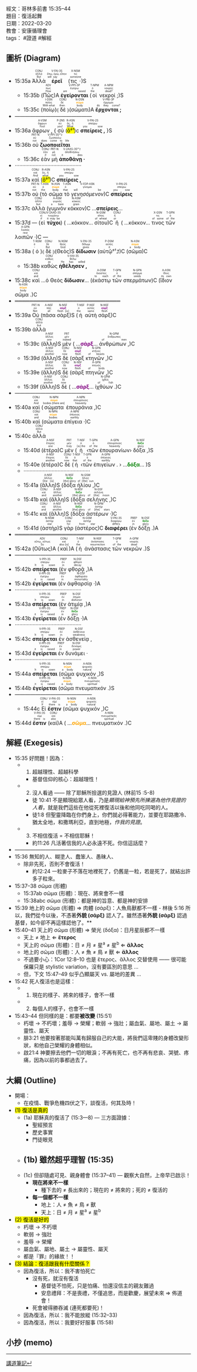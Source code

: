 經文：哥林多前書 15:35–44  
題目：復活起舞  
日期：2022-03-20  
教會：安康循理會  
tags： #證道  #解經  

## 圖析 (Diagram)

- <rt>15:35a</rt> <RUBY><ruby><ruby>Ἀλλὰ<rt>But</rt></ruby><rt>ἀλλά</rt></ruby><rt>CONJ</rt></RUBY> <RUBY><ruby><ruby><strong>ἐρεῖ</strong><rt>will say</rt></ruby><rt>ἔπω, ἐρῶ, εἶπον</rt></ruby><rt>V-FAI-3S</rt></RUBY> (<RUBY><ruby><ruby>τις ·<rt>someone</rt></ruby><rt>τις</rt></ruby><rt>X-NSM</rt></RUBY>)S 
	- <rt>15:35b</rt> (<RUBY><ruby><ruby>Πῶς<rt>How</rt></ruby><rt>πως</rt></ruby><rt>ADV</rt></RUBY>)A <RUBY><ruby><ruby><strong>ἐγείρονται</strong><rt>are raised</rt></ruby><rt>ἐγείρω</rt></ruby><rt>V-PPI-3P</rt></RUBY> (<RUBY><ruby><ruby>οἱ<rt>the</rt></ruby><rt>ὁ</rt></ruby><rt>T-NPM</rt></RUBY> <RUBY><ruby><ruby>νεκροί ;<rt>dead?</rt></ruby><rt>νεκρός</rt></ruby><rt>A-NPM</rt></RUBY>)S 
	- <rt>15:35c</rt> (<RUBY><ruby><ruby>ποίῳ<rt>With what</rt></ruby><rt>ποῖος</rt></ruby><rt>I-DSN</rt></RUBY>)⦇ <RUBY><ruby><ruby>δὲ<rt>then</rt></ruby><rt>δέ</rt></ruby><rt>CONJ</rt></RUBY> ⦈(<RUBY><ruby><ruby>σώματι<rt>body</rt></ruby><rt><strong><font color='orange'>σῶμα</font></strong></rt></ruby><rt>N-DSN</rt></RUBY>)A <RUBY><ruby><ruby><strong>ἔρχονται ;</strong><rt>do they come?</rt></ruby><rt>ἔρχομαι</rt></ruby><rt>V-PNI-3P</rt></RUBY> 
- ———————————————
- <rt>15:36a</rt> <RUBY><ruby><ruby>ἄφρων ,<rt>Fool</rt></ruby><rt>ἄφρων</rt></ruby><rt>A-VSM</rt></RUBY> { <RUBY><ruby><ruby>σὺ<rt>you!</rt></ruby><rt>σύ</rt></ruby><rt>P-2NS</rt></RUBY> (<RUBY><ruby><ruby><mark>ὃ°¹</mark><rt>What</rt></ruby><rt>ὅς, ἥ</rt></ruby><rt>R-ASN</rt></RUBY>)c <RUBY><ruby><ruby><strong>σπείρεις ,</strong><rt>you sow</rt></ruby><rt>σπείρω</rt></ruby><rt>V-PAI-2S</rt></RUBY> }S
- <rt>15:36b</rt> <RUBY><ruby><ruby>οὐ<rt>not</rt></ruby><rt>οὐ</rt></ruby><rt>PRT-N</rt></RUBY> <RUBY><ruby><ruby><strong>ζωοποιεῖται</strong><rt>does come to life</rt></ruby><rt>ζωοποιέω</rt></ruby><rt>V-PPI-3S°¹⮥</rt></RUBY> 
	- <rt>15:36c</rt> <RUBY><ruby><ruby>ἐὰν<rt>if</rt></ruby><rt>ἐάν</rt></ruby><rt>CONJ</rt></RUBY> <RUBY><ruby><ruby>μὴ<rt>not</rt></ruby><rt>μή</rt></ruby><rt>PRT-N</rt></RUBY> <RUBY><ruby><ruby><strong>ἀποθάνῃ ·</strong><rt>it dies</rt></ruby><rt>ἀποθνήσκω</rt></ruby><rt>V-2AAS-3S°¹⮥</rt></RUBY> 
- ·············································
- <rt>15:37a</rt> <RUBY><ruby><ruby>καὶ<rt>And</rt></ruby><rt>καί</rt></ruby><rt>CONJ</rt></RUBY> (<RUBY><ruby><ruby><mark>ὃ°¹</mark><rt>what</rt></ruby><rt>ὅς, ἥ</rt></ruby><rt>R-ASN</rt></RUBY>)C <RUBY><ruby><ruby><strong>σπείρεις ,</strong><rt>you sow</rt></ruby><rt>σπείρω</rt></ruby><rt>V-PAI-2S</rt></RUBY>
- <rt>15:37b</rt> <RUBY><ruby><ruby>οὐ<rt>not</rt></ruby><rt>οὐ</rt></ruby><rt>PRT-N</rt></RUBY> (<RUBY><ruby><ruby>τὸ<rt>the</rt></ruby><rt>ὁ</rt></ruby><rt>T-ASN</rt></RUBY> <RUBY><ruby><ruby>σῶμα<rt>body</rt></ruby><rt><strong><font color='orange'>σῶμα</font></strong></rt></ruby><rt>N-ASN</rt></RUBY> <RUBY><ruby><ruby>τὸ<rt>that</rt></ruby><rt>ὁ</rt></ruby><rt>T-ASN</rt></RUBY> <RUBY><ruby><ruby><em>γενησόμενον</em><rt>will be</rt></ruby><rt>γίνομαι</rt></ruby><rt>V-FDP-ASN</rt></RUBY>)C <RUBY><ruby><ruby><strong>σπείρεις</strong><rt>you sow</rt></ruby><rt>σπείρω</rt></ruby><rt>V-PAI-2S</rt></RUBY> 
- <rt>15:37c</rt> <RUBY><ruby><ruby>ἀλλὰ<rt>but</rt></ruby><rt>ἀλλά</rt></ruby><rt>CONJ</rt></RUBY> (<RUBY><ruby><ruby>γυμνὸν<rt>a bare</rt></ruby><rt>γυμνός</rt></ruby><rt>A-ASM</rt></RUBY> <RUBY><ruby><ruby>κόκκον<rt>grain</rt></ruby><rt>κόκκος</rt></ruby><rt>N-ASM</rt></RUBY>)C ...<strong>σπείρεις</strong>...
- <rt>15:37d</rt> —  (<RUBY><ruby><ruby>εἰ<rt>if</rt></ruby><rt>εἰ</rt></ruby><rt>CONJ</rt></RUBY> <RUBY><ruby><ruby><strong>τύχοι</strong><rt>it may be</rt></ruby><rt>τυγχάνω</rt></ruby><rt>V-2AAO-3S</rt></RUBY>) ( ...κόκκον... <RUBY><ruby><ruby>σίτου<rt>of wheat</rt></ruby><rt>σῖτος</rt></ruby><rt>N-GSM</rt></RUBY>)C <RUBY><ruby><ruby>ἤ<rt>or</rt></ruby><rt>ἤ</rt></ruby><rt>CONJ</rt></RUBY> ( ...κόκκον... <RUBY><ruby><ruby>τινος<rt>of some</rt></ruby><rt>τις</rt></ruby><rt>X-GSN</rt></RUBY> <RUBY><ruby><ruby>τῶν<rt>of the</rt></ruby><rt>ὁ</rt></ruby><rt>T-GPN</rt></RUBY> <RUBY><ruby><ruby>λοιπῶν ·<rt>rest</rt></ruby><rt>λοιπός</rt></ruby><rt>A-GPN</rt></RUBY>)C —
- <rt>15:38a</rt> (<RUBY><ruby><ruby>ὁ<rt>-</rt></ruby><rt>ὁ</rt></ruby><rt>T-NSM</rt></RUBY>)⦇ <RUBY><ruby><ruby>δὲ<rt>But</rt></ruby><rt>δέ</rt></ruby><rt>CONJ</rt></RUBY> ⦈(<RUBY><ruby><ruby>Θεὸς<rt>God</rt></ruby><rt>θεός</rt></ruby><rt>N-NSM</rt></RUBY>)S <RUBY><ruby><ruby><strong>δίδωσιν</strong><rt>gives</rt></ruby><rt>δίδωμι</rt></ruby><rt>V-PAI-3S</rt></RUBY> (<RUBY><ruby><ruby>αὐτῷ°¹⮥<rt>it</rt></ruby><rt>αὐτός</rt></ruby><rt>P-DSM</rt></RUBY>)C (<RUBY><ruby><ruby>σῶμα<rt>a body</rt></ruby><rt><strong><font color='orange'>σῶμα</font></strong></rt></ruby><rt>N-ASN</rt></RUBY>)C
	- <rt>15:38b</rt> <RUBY><ruby><ruby>καθὼς<rt>as</rt></ruby><rt>καθώς</rt></ruby><rt>CONJ</rt></RUBY> <RUBY><ruby><ruby><strong>ἠθέλησεν ,</strong><rt>He has willed</rt></ruby><rt>θέλω</rt></ruby><rt>V-AAI-3S</rt></RUBY> 
- <rt>15:38c</rt> <RUBY><ruby><ruby>καὶ<rt>and</rt></ruby><rt>καί</rt></ruby><rt>CONJ</rt></RUBY> ...ὁ Θεὸς <strong>δίδωσιν</strong>... (<RUBY><ruby><ruby>ἑκάστῳ<rt>to each</rt></ruby><rt>ἕκαστος</rt></ruby><rt>A-DSM</rt></RUBY> <RUBY><ruby><ruby>τῶν<rt>of the</rt></ruby><rt>ὁ</rt></ruby><rt>T-GPN</rt></RUBY> <RUBY><ruby><ruby>σπερμάτων<rt>seeds</rt></ruby><rt>σπέρμα</rt></ruby><rt>N-GPN</rt></RUBY>)C (<RUBY><ruby><ruby>ἴδιον<rt>its own</rt></ruby><rt>ἴδιος</rt></ruby><rt>A-ASN</rt></RUBY> <RUBY><ruby><ruby>σῶμα .<rt>body</rt></ruby><rt><strong><font color='orange'>σῶμα</font></strong></rt></ruby><rt>N-ASN</rt></RUBY>)C
- ═════════════════════════════
- <rt>15:39a</rt> <RUBY><ruby><ruby>Οὐ<rt>Not</rt></ruby><rt>οὐ</rt></ruby><rt>PRT-N</rt></RUBY> (<RUBY><ruby><ruby>πᾶσα<rt>all</rt></ruby><rt>πᾶς</rt></ruby><rt>A-NSF</rt></RUBY> <RUBY><ruby><ruby>σὰρξ<rt>flesh [is]</rt></ruby><rt><strong><font color='purple'>σάρξ</font></strong></rt></ruby><rt>N-NSF</rt></RUBY>)S (<RUBY><ruby><ruby>ἡ<rt>the</rt></ruby><rt>ὁ</rt></ruby><rt>T-NSF</rt></RUBY> <RUBY><ruby><ruby>αὐτὴ<rt>same</rt></ruby><rt>αὐτός</rt></ruby><rt>P-NSF</rt></RUBY> <RUBY><ruby><ruby>σάρξ<rt>flesh</rt></ruby><rt><strong><font color='purple'>σάρξ</font></strong></rt></ruby><rt>N-NSF</rt></RUBY>)C 
- <rt>15:39b</rt> <RUBY><ruby><ruby>ἀλλὰ<rt>but</rt></ruby><rt>ἀλλά</rt></ruby><rt>CONJ</rt></RUBY> 
	- <rt>15:39c</rt> (<RUBY><ruby><ruby>ἄλλη<rt>one</rt></ruby><rt>ἄλλος</rt></ruby><rt>A-NSF</rt></RUBY>)S <RUBY><ruby><ruby>μὲν<rt>indeed</rt></ruby><rt>μέν</rt></ruby><rt>PRT</rt></RUBY> ( ...<strong><font color='purple'>σάρξ</font></strong>... <RUBY><ruby><ruby>ἀνθρώπων ,<rt>of men</rt></ruby><rt>ἄνθρωπος</rt></ruby><rt>N-GPM</rt></RUBY>)C
	- <rt>15:39d</rt> (<RUBY><ruby><ruby>ἄλλη<rt>another</rt></ruby><rt>ἄλλος</rt></ruby><rt>A-NSF</rt></RUBY>)S <RUBY><ruby><ruby>δὲ<rt>now</rt></ruby><rt>δέ</rt></ruby><rt>CONJ</rt></RUBY> (<RUBY><ruby><ruby>σὰρξ<rt>flesh</rt></ruby><rt><strong><font color='purple'>σάρξ</font></strong></rt></ruby><rt>N-NSF</rt></RUBY> <RUBY><ruby><ruby>κτηνῶν ,<rt>of beasts</rt></ruby><rt>κτῆνος</rt></ruby><rt>N-GPN</rt></RUBY>)C
	- <rt>15:39e</rt> (<RUBY><ruby><ruby>ἄλλη<rt>another</rt></ruby><rt>ἄλλος</rt></ruby><rt>A-NSF</rt></RUBY>)S <RUBY><ruby><ruby>δὲ<rt>now</rt></ruby><rt>δέ</rt></ruby><rt>CONJ</rt></RUBY> (<RUBY><ruby><ruby>σὰρξ<rt>flesh</rt></ruby><rt><strong><font color='purple'>σάρξ</font></strong></rt></ruby><rt>N-NSF</rt></RUBY> <RUBY><ruby><ruby>πτηνῶν ,<rt>of birds</rt></ruby><rt>πτηνός</rt></ruby><rt>A-GPN</rt></RUBY>)C
	- <rt>15:39f</rt> (<RUBY><ruby><ruby>ἄλλη<rt>another</rt></ruby><rt>ἄλλος</rt></ruby><rt>A-NSF</rt></RUBY>)S <RUBY><ruby><ruby>δὲ<rt>now</rt></ruby><rt>δέ</rt></ruby><rt>CONJ</rt></RUBY> ( ...<strong><font color='purple'>σάρξ</font></strong>... <RUBY><ruby><ruby>ἰχθύων .<rt>of fish</rt></ruby><rt>ἰχθύς</rt></ruby><rt>N-GPM</rt></RUBY>)C
- ———————————————
- <rt>15:40a</rt> <RUBY><ruby><ruby>καὶ<rt>And</rt></ruby><rt>καί</rt></ruby><rt>CONJ</rt></RUBY> (<RUBY><ruby><ruby>σώματα<rt>bodies [there are]</rt></ruby><rt><strong><font color='orange'>σῶμα</font></strong></rt></ruby><rt>N-NPN</rt></RUBY> <RUBY><ruby><ruby>ἐπουράνια ,<rt>heavenly</rt></ruby><rt>ἐπουράνιος</rt></ruby><rt>A-NPN</rt></RUBY>)C
- <rt>15:40b</rt> <RUBY><ruby><ruby>καὶ<rt>and</rt></ruby><rt>καί</rt></ruby><rt>CONJ</rt></RUBY> (<RUBY><ruby><ruby>σώματα<rt>bodies</rt></ruby><rt><strong><font color='orange'>σῶμα</font></strong></rt></ruby><rt>N-NPN</rt></RUBY> <RUBY><ruby><ruby>ἐπίγεια ·<rt>earthly</rt></ruby><rt>ἐπίγειος</rt></ruby><rt>A-NPN</rt></RUBY>)C 
- <rt>15:40c</rt> <RUBY><ruby><ruby>ἀλλὰ<rt>But</rt></ruby><rt>ἀλλά</rt></ruby><rt>CONJ</rt></RUBY> 
	- <rt>15:40d</rt> (<RUBY><ruby><ruby>ἑτέρα<rt>one</rt></ruby><rt>ἕτερος</rt></ruby><rt>A-NSF</rt></RUBY>)C <RUBY><ruby><ruby>μὲν<rt>truly</rt></ruby><rt>μέν</rt></ruby><rt>PRT</rt></RUBY> (<RUBY><ruby><ruby>ἡ<rt>[is] the</rt></ruby><rt>ὁ</rt></ruby><rt>T-NSF</rt></RUBY> ‹<RUBY><ruby><ruby>τῶν<rt>of the</rt></ruby><rt>ὁ</rt></ruby><rt>T-GPN</rt></RUBY> <RUBY><ruby><ruby>ἐπουρανίων<rt>heavenly</rt></ruby><rt>ἐπουράνιος</rt></ruby><rt>A-GPN</rt></RUBY>› <RUBY><ruby><ruby>δόξα ,<rt>glory</rt></ruby><rt><strong><font color='green'>δόξα</font></strong></rt></ruby><rt>N-NSF</rt></RUBY>)S 
	- <rt>15:40e</rt> (<RUBY><ruby><ruby>ἑτέρα<rt>another</rt></ruby><rt>ἕτερος</rt></ruby><rt>A-NSF</rt></RUBY>)C <RUBY><ruby><ruby>δὲ<rt>now</rt></ruby><rt>δέ</rt></ruby><rt>CONJ</rt></RUBY> (<RUBY><ruby><ruby>ἡ<rt>that</rt></ruby><rt>ὁ</rt></ruby><rt>T-NSF</rt></RUBY> ‹<RUBY><ruby><ruby>τῶν<rt>of the</rt></ruby><rt>ὁ</rt></ruby><rt>T-GPN</rt></RUBY> <RUBY><ruby><ruby>ἐπιγείων .<rt>earthly</rt></ruby><rt>ἐπίγειος</rt></ruby><rt>A-GPN</rt></RUBY> › ...<strong><font color='green'>δόξα</font></strong>... )S
	- ·············································
	- <rt>15:41a</rt> (<RUBY><ruby><ruby>ἄλλη<rt>One [is]</rt></ruby><rt>ἄλλος</rt></ruby><rt>A-NSF</rt></RUBY>)S (<RUBY><ruby><ruby>δόξα<rt>[the] glory</rt></ruby><rt><strong><font color='green'>δόξα</font></strong></rt></ruby><rt>N-NSF</rt></RUBY> <RUBY><ruby><ruby>ἡλίου ,<rt>of [the] sun</rt></ruby><rt>ἥλιος</rt></ruby><rt>N-GSM</rt></RUBY>)C
	- <rt>15:41b</rt> <RUBY><ruby><ruby>καὶ<rt>and</rt></ruby><rt>καί</rt></ruby><rt>CONJ</rt></RUBY> (<RUBY><ruby><ruby>ἄλλη<rt>another</rt></ruby><rt>ἄλλος</rt></ruby><rt>A-NSF</rt></RUBY>)S (<RUBY><ruby><ruby>δόξα<rt>[the] glory</rt></ruby><rt><strong><font color='green'>δόξα</font></strong></rt></ruby><rt>N-NSF</rt></RUBY> <RUBY><ruby><ruby>σελήνης ,<rt>of [the] moon</rt></ruby><rt>σελήνη</rt></ruby><rt>N-GSF</rt></RUBY>)C
	- <rt>15:41c</rt> <RUBY><ruby><ruby>καὶ<rt>and</rt></ruby><rt>καί</rt></ruby><rt>CONJ</rt></RUBY> (<RUBY><ruby><ruby>ἄλλη<rt>another</rt></ruby><rt>ἄλλος</rt></ruby><rt>A-NSF</rt></RUBY>)S (<RUBY><ruby><ruby>δόξα<rt>[the] glory</rt></ruby><rt><strong><font color='green'>δόξα</font></strong></rt></ruby><rt>N-NSF</rt></RUBY> <RUBY><ruby><ruby>ἀστέρων ·<rt>of [the] stars</rt></ruby><rt>ἀστήρ</rt></ruby><rt>N-GPM</rt></RUBY>)C
	- <rt>15:41d</rt> (<RUBY><ruby><ruby>ἀστὴρ<rt>star</rt></ruby><rt>ἀστήρ</rt></ruby><rt>N-NSM</rt></RUBY>)S <RUBY><ruby><ruby>γὰρ<rt>for</rt></ruby><rt>γάρ</rt></ruby><rt>CONJ</rt></RUBY> (<RUBY><ruby><ruby>ἀστέρος<rt>from star</rt></ruby><rt>ἀστήρ</rt></ruby><rt>N-GSM</rt></RUBY>)C <RUBY><ruby><ruby><strong>διαφέρει</strong><rt>differs</rt></ruby><rt>διαφέρω</rt></ruby><rt>V-PAI-3S</rt></RUBY> (<RUBY><ruby><ruby>ἐν<rt>in</rt></ruby><rt>ἐν</rt></ruby><rt>PREP</rt></RUBY> <RUBY><ruby><ruby>δόξῃ .<rt>glory</rt></ruby><rt><strong><font color='green'>δόξα</font></strong></rt></ruby><rt>N-DSF</rt></RUBY>)A
- ═════════════════════════════
- <rt>15:42a</rt> (<RUBY><ruby><ruby>Οὕτως<rt>So</rt></ruby><rt>οὕτω, οὕτως</rt></ruby><rt>ADV</rt></RUBY>)A (<RUBY><ruby><ruby>καὶ<rt>also [is]</rt></ruby><rt>καί</rt></ruby><rt>CONJ</rt></RUBY>)A (<RUBY><ruby><ruby>ἡ<rt>the</rt></ruby><rt>ὁ</rt></ruby><rt>T-NSF</rt></RUBY> <RUBY><ruby><ruby>ἀνάστασις<rt>resurrection</rt></ruby><rt>ἀνάστασις</rt></ruby><rt>N-NSF</rt></RUBY> <RUBY><ruby><ruby>τῶν<rt>of the</rt></ruby><rt>ὁ</rt></ruby><rt>T-GPM</rt></RUBY> <RUBY><ruby><ruby>νεκρῶν .<rt>dead</rt></ruby><rt>νεκρός</rt></ruby><rt>A-GPM</rt></RUBY>)S 
- ———————————————
- <rt>15:42b</rt> <RUBY><ruby><ruby><strong>σπείρεται</strong><rt>It is sown</rt></ruby><rt>σπείρω</rt></ruby><rt>V-PPI-3S</rt></RUBY> (<RUBY><ruby><ruby>ἐν<rt>in</rt></ruby><rt>ἐν</rt></ruby><rt>PREP</rt></RUBY> <RUBY><ruby><ruby>φθορᾷ ,<rt>decay</rt></ruby><rt>φθορά</rt></ruby><rt>N-DSF</rt></RUBY>)A 
- <rt>15:42b</rt> <RUBY><ruby><ruby><strong>ἐγείρεται</strong><rt>it is raised</rt></ruby><rt>ἐγείρω</rt></ruby><rt>V-PPI-3S</rt></RUBY> (<RUBY><ruby><ruby>ἐν<rt>in</rt></ruby><rt>ἐν</rt></ruby><rt>PREP</rt></RUBY> <RUBY><ruby><ruby>ἀφθαρσίᾳ ·<rt>immortality</rt></ruby><rt>ἀφθαρσία</rt></ruby><rt>N-DSF</rt></RUBY>)A
- ·············································
- <rt>15:43a</rt> <RUBY><ruby><ruby><strong>σπείρεται</strong><rt>It is sown</rt></ruby><rt>σπείρω</rt></ruby><rt>V-PPI-3S</rt></RUBY> (<RUBY><ruby><ruby>ἐν<rt>in</rt></ruby><rt>ἐν</rt></ruby><rt>PREP</rt></RUBY> <RUBY><ruby><ruby>ἀτιμίᾳ ,<rt>dishonor</rt></ruby><rt>ἀτιμία</rt></ruby><rt>N-DSF</rt></RUBY>)A 
- <rt>15:43b</rt> <RUBY><ruby><ruby><strong>ἐγείρεται</strong><rt>it is raised</rt></ruby><rt>ἐγείρω</rt></ruby><rt>V-PPI-3S</rt></RUBY> (<RUBY><ruby><ruby>ἐν<rt>in</rt></ruby><rt>ἐν</rt></ruby><rt>PREP</rt></RUBY> <RUBY><ruby><ruby>δόξῃ ·<rt>glory</rt></ruby><rt><strong><font color='green'>δόξα</font></strong></rt></ruby><rt>N-DSF</rt></RUBY>)A 
- ·············································
- <rt>15:43c</rt> <RUBY><ruby><ruby><strong>σπείρεται</strong><rt>It is sown</rt></ruby><rt>σπείρω</rt></ruby><rt>V-PPI-3S</rt></RUBY> <RUBY><ruby><ruby>ἐν<rt>in</rt></ruby><rt>ἐν</rt></ruby><rt>PREP</rt></RUBY> <RUBY><ruby><ruby>ἀσθενείᾳ ,<rt>weakness</rt></ruby><rt>ἀσθένεια</rt></ruby><rt>N-DSF</rt></RUBY> 
- <rt>15:43d</rt> <RUBY><ruby><ruby><strong>ἐγείρεται</strong><rt>it is raised</rt></ruby><rt>ἐγείρω</rt></ruby><rt>V-PPI-3S</rt></RUBY> <RUBY><ruby><ruby>ἐν<rt>in</rt></ruby><rt>ἐν</rt></ruby><rt>PREP</rt></RUBY> <RUBY><ruby><ruby>δυνάμει ·<rt>power</rt></ruby><rt>δύναμις</rt></ruby><rt>N-DSF</rt></RUBY> 
- ·············································
- <rt>15:44a</rt> <RUBY><ruby><ruby><strong>σπείρεται</strong><rt>It is sown</rt></ruby><rt>σπείρω</rt></ruby><rt>V-PPI-3S</rt></RUBY> (<RUBY><ruby><ruby>σῶμα<rt>a body</rt></ruby><rt><strong><font color='orange'>σῶμα</font></strong></rt></ruby><rt>N-NSN</rt></RUBY> <RUBY><ruby><ruby>ψυχικόν ,<rt>natural</rt></ruby><rt>ψυχικός</rt></ruby><rt>A-NSN</rt></RUBY>)S 
- <rt>15:44b</rt> <RUBY><ruby><ruby><strong>ἐγείρεται</strong><rt>it is raised</rt></ruby><rt>ἐγείρω</rt></ruby><rt>V-PPI-3S</rt></RUBY> (<RUBY><ruby><ruby>σῶμα<rt>a body</rt></ruby><rt><strong><font color='orange'>σῶμα</font></strong></rt></ruby><rt>N-NSN</rt></RUBY> <RUBY><ruby><ruby>πνευματικόν .<rt>spiritual</rt></ruby><rt>πνευματικός</rt></ruby><rt>A-NSN</rt></RUBY>)S 
- ———————————————
	- <rt>15:44c</rt> <RUBY><ruby><ruby>Εἰ<rt>If</rt></ruby><rt>εἰ</rt></ruby><rt>CONJ</rt></RUBY> <RUBY><ruby><ruby><strong>ἔστιν</strong><rt>there is</rt></ruby><rt>εἰμί</rt></ruby><rt>V-PAI-3S</rt></RUBY> (<RUBY><ruby><ruby>σῶμα<rt>a body</rt></ruby><rt><strong><font color='orange'>σῶμα</font></strong></rt></ruby><rt>N-NSN</rt></RUBY> <RUBY><ruby><ruby>ψυχικόν ,<rt>natural</rt></ruby><rt>ψυχικός</rt></ruby><rt>A-NSN</rt></RUBY>)C
- <rt>15:44d</rt> <RUBY><ruby><ruby><strong>ἔστιν</strong><rt>there is</rt></ruby><rt>εἰμί</rt></ruby><rt>V-PAI-3S</rt></RUBY> (<RUBY><ruby><ruby>καὶ<rt>also</rt></ruby><rt>καί</rt></ruby><rt>CONJ</rt></RUBY>)A ( ...<strong><font color='orange'>σῶμα</font></strong>... <RUBY><ruby><ruby>πνευματικόν .<rt>spiritual</rt></ruby><rt>πνευματικός</rt></ruby><rt>A-NSN</rt></RUBY>)C

## 解經 (Exegesis)
- 15:35 好問題！因為：
	- 1) 超越理性、超越科學
		- 基督信仰的核心：超越理性！
	- 2) 沒人看過 —— 除了耶穌所撿選的見證人 (林前15 :5-8)
		- 徒 10:41 不是顯現給眾人看，乃是*顯現給神預先所揀選為他作見證的人看*，就是我們這些在他從死裡復活以後和他同吃同喝的人。 
		- 徒1:8 但聖靈降臨在你們身上，你們就必得著能力，並要在耶路撒冷、猶太全地，和撒瑪利亞，直到地極，*作我的見證*。 
	- 3) 不相信復活 = 不相信耶穌！
		- 約11:26 凡活著信我的人必永遠不死。你信這話麼？ 
- ———————————————
- 15:36 無知的人、糊塗人、蠢笨人、愚昧人、
	- 除非先死，否則不會復活！
		- 約12:24 一粒麥子不落在地裡死了，仍舊是一粒，若是死了，就結出許多子粒來。
- 15:37–38 σῶμα (形體)
	- 15:37ab σῶμα (形體)：現在、將來會不一樣 
	- 15:38abc σῶμα (形體)：都是神的旨意、都是神的安排
- 15:39 地上的 σῶμα (形體) ⇒ 肉體 (σάρξ)：人魚鳥獸都不一樣
		- 林後 5:16 所以，我們從今以後，不憑著**外貌 (σάρξ)** 認人了。雖然憑著**外貌 (σάρξ)** 認過基督，如今卻不再這樣認他了。** 
- 15:40–41 天上的 σῶμα (形體) ⇒ 榮光 (δόξα)：日月星辰都不一樣
	- 天上 ≠ 地上 ⇐ **ἕτερος** 
	- 天上的 σῶμα (形體)：日 ≠ 月 ≠ 星<sup>a</sup> ≠ 星<sup>b</sup> ⇐ **ἄλλος**
	- 地上的 σῶμα (形體)：人 ≠ 魚 ≠ 鳥 ≠ 獸 ⇐ **ἄλλος**
	- 不過要小心：1Cor 12:8–10 也是 ἕτερος、ἄλλος 交替使用 —— 很可能保羅只是 stylistic variation，沒有要區別的意思 ...
	- 但，下文 15:47–49 似乎凸顯屬天 vs. 屬地的差異 ...
- 15:42 死人復活也是這樣：
	- 1) 現在的樣子、將來的樣子，會不一樣
	- 2) 每個人的樣子，也會不一樣
- 15:43–44 但同樣的是：都要**被改變** (15:51)
	- 朽壞 → 不朽壞；羞辱 → 榮耀；軟弱 → 強壯；屬血氣、屬地、屬土 → 屬靈性、屬天
	- 腓3:21 他要按著那能叫萬有歸服自己的大能，將我們這卑賤的身體改變形狀，和他自己榮耀的身體相似。 
	- 啟21:4 神要擦去他們一切的眼淚；不再有死亡，也不再有悲哀、哭號、疼痛，因為以前的事都過去了。 


## 大綱 (Outline)
- 開場：
	- 在疫情、戰爭危機四伏之下，談復活，何其及時！
- <mark>(1) 復活是真的</mark>
	- (1a) 耶穌真的復活了 (15:3––8) — 三方面證據：
		- 聖經預言
		- 歷史事實
		- 門徒眼見
	- (1b) 雖然超乎理智 (15:35)
		- 
	- (1c) 但卻隨處可見、親身體會 (15:37–41) — 觀察大自然，上帝早已啟示！
		- **現在將來不一樣**
			- 種下去的 ≠ 長出來的；現在的 ≠ 將來的；死的 ≠ 復活的
		- **每一個都不一樣**
			- 地上：人 ≠ 魚 ≠ 鳥 ≠ 獸
			- 天上：日 ≠ 月 ≠ 星<sup>a</sup> ≠ 星<sup>b</sup>
- <mark>(2) 復活是好的</mark> 
	- 朽壞 → 不朽壞
	- 軟弱 → 強壯
	- 羞辱 → 榮耀
	- 屬血氣、屬地、屬土 → 屬靈性、屬天
	- 都是『罪』的緣故！！
- <mark>(3) 結論：復活跟我有什麼關係？</mark>
	- 因為復活，所以：我不害怕死亡
		- 沒有死，就沒有復活
			- 基督徒不怕死，只是怕痛、怕還沒信主的親友難過
			- 安息禮拜：不是喪禮，不僅追思，而是歡慶，展望未來 ⇒ 佈道會！
		- 死會被得勝吞滅 (連死都要死)！
	- 因為復活，所以：我不能放縱 (15:32–33)
	-  因為復活，所以：我要好好服事 (15:58)


## 小抄 (memo)



---
[講道筆記↵](../README.md)
